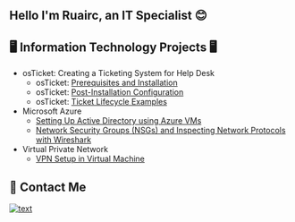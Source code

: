 ## Hello I'm Ruairc, an IT Specialist 😊

## 🖥️ Information Technology Projects 🖥️
* osTicket: Creating a Ticketing System for Help Desk
  * osTicket: [Prerequisites and Installation](https://github.com/CodeMonkey123456/osticket-prereqs)
  * osTicket: [Post-Installation Configuration](https://github.com/CodeMonkey123456/post-install-config/blob/main/README.md)
  * osTicket: [Ticket Lifecycle Examples](https://github.com/CodeMonkey123456/ticket-lifecycle/blob/main/README.md)
* Microsoft Azure
  * [Setting Up Active Directory using Azure VMs](https://github.com/CodeMonkey123456/configure-ad/blob/main/README.md)
  * [Network Security Groups (NSGs) and Inspecting Network Protocols with Wireshark](https://github.com/CodeMonkey123456/azure-network-protocols/blob/main/README.md)
* Virtual Private Network
  * [VPN Setup in Virtual Machine](https://github.com/CodeMonkey123456/setting-up-VPN)

## 📩 Contact Me
[![text](https://img.shields.io/badge/LinkedIn-0077B5?style=for-the-badge&logo=linkedin&logoColor=white)](https://www.linkedin.com/in/ruairc-hannan-a40700198)

<!--
**CodeMonkey123456/CodeMonkey123456** is a ✨ _special_ ✨ repository because its `README.md` (this file) appears on your GitHub profile.

Here are some ideas to get you started:

- 🔭 I’m currently working on ...
- 🌱 I’m currently learning ...
- 👯 I’m looking to collaborate on ...
- 🤔 I’m looking for help with ...
- 💬 Ask me about ...
- 📫 How to reach me: ...
- 😄 Pronouns: ...
- ⚡ Fun fact: ...
-->
